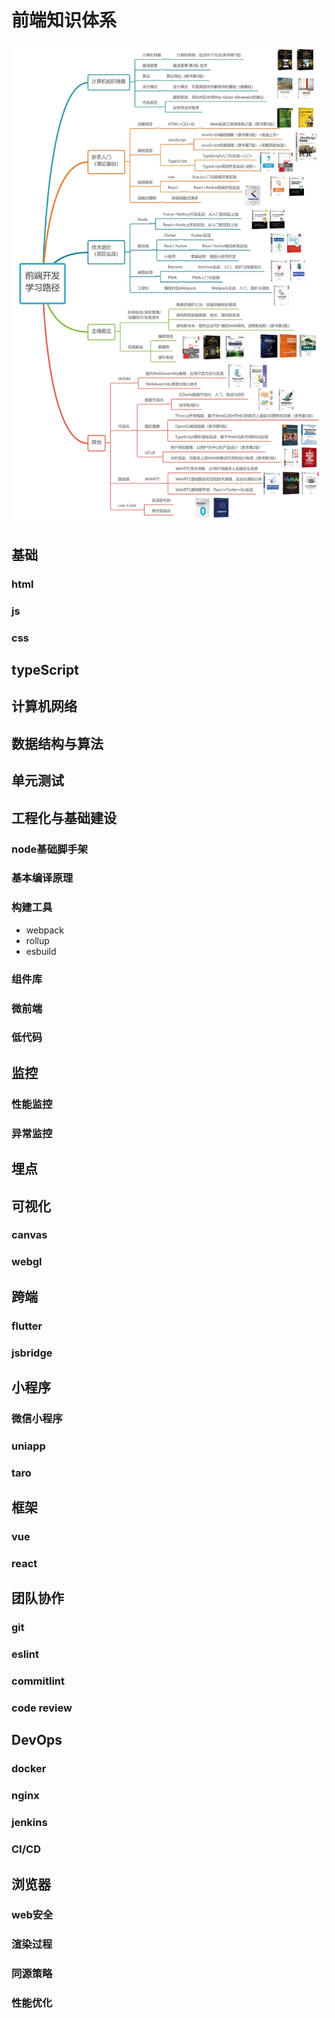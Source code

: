 # 前端知识体系

![前端知识书籍](./前端知识书籍.jpg)

## 基础

### html

### js

### css

## typeScript

## 计算机网络

## 数据结构与算法

## 单元测试

## 工程化与基础建设

### node基础脚手架

### 基本编译原理

### 构建工具

- webpack
- rollup
- esbuild

### 组件库

### 微前端

### 低代码

## 监控

### 性能监控

### 异常监控

## 埋点

## 可视化

### canvas

### webgl

## 跨端

### flutter

### jsbridge

## 小程序

### 微信小程序

### uniapp

### taro

## 框架

### vue

### react

## 团队协作

### git

### eslint

### commitlint

### code review

## DevOps

### docker

### nginx

### jenkins

### CI/CD

## 浏览器

### web安全

### 渲染过程

### 同源策略

### 性能优化

